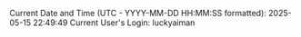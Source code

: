 Current Date and Time (UTC - YYYY-MM-DD HH:MM:SS formatted): 2025-05-15 22:49:49
Current User's Login: luckyaiman
